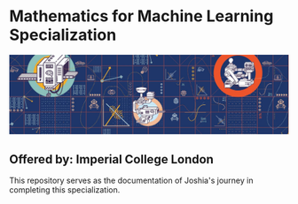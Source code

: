 # Mathematics for Machine Learning Specialization

<p align="center"><img src="https://github.com/joocahyadi/bangkit_academy_2023/blob/main/img/Mathematics%20for%20Machine%20Learning%20Specialization.jfif"></p>

## Offered by: Imperial College London

This repository serves as the documentation of Joshia's journey in completing this specialization.
